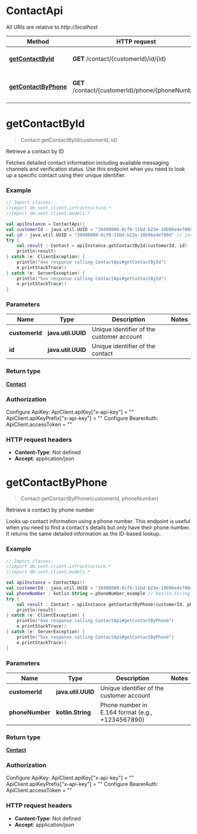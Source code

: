 # ContactApi

All URIs are relative to *http://localhost*

Method | HTTP request | Description
------------- | ------------- | -------------
[**getContactById**](ContactApi.md#getContactById) | **GET** /contact/{customerId}/id/{id} | Retrieve a contact by ID
[**getContactByPhone**](ContactApi.md#getContactByPhone) | **GET** /contact/{customerId}/phone/{phoneNumber} | Retrieve a contact by phone number


<a name="getContactById"></a>
# **getContactById**
> Contact getContactById(customerId, id)

Retrieve a contact by ID

Fetches detailed contact information including available messaging channels and verification status. Use this endpoint when you need to look up a specific contact using their unique identifier.

### Example
```kotlin
// Import classes:
//import dm.sent.client.infrastructure.*
//import dm.sent.client.models.*

val apiInstance = ContactApi()
val customerId : java.util.UUID = "38400000-8cf0-11bd-b23e-10b96e4ef00d" // java.util.UUID | Unique identifier of the customer account
val id : java.util.UUID = "38400000-8cf0-11bd-b23e-10b96e4ef00d" // java.util.UUID | Unique identifier of the contact
try {
    val result : Contact = apiInstance.getContactById(customerId, id)
    println(result)
} catch (e: ClientException) {
    println("4xx response calling ContactApi#getContactById")
    e.printStackTrace()
} catch (e: ServerException) {
    println("5xx response calling ContactApi#getContactById")
    e.printStackTrace()
}
```

### Parameters

Name | Type | Description  | Notes
------------- | ------------- | ------------- | -------------
 **customerId** | **java.util.UUID**| Unique identifier of the customer account |
 **id** | **java.util.UUID**| Unique identifier of the contact |

### Return type

[**Contact**](Contact.md)

### Authorization


Configure ApiKey:
    ApiClient.apiKey["x-api-key"] = ""
    ApiClient.apiKeyPrefix["x-api-key"] = ""
Configure BearerAuth:
    ApiClient.accessToken = ""

### HTTP request headers

 - **Content-Type**: Not defined
 - **Accept**: application/json

<a name="getContactByPhone"></a>
# **getContactByPhone**
> Contact getContactByPhone(customerId, phoneNumber)

Retrieve a contact by phone number

Looks up contact information using a phone number. This endpoint is useful when you need to find a contact&#39;s details but only have their phone number. It returns the same detailed information as the ID-based lookup.

### Example
```kotlin
// Import classes:
//import dm.sent.client.infrastructure.*
//import dm.sent.client.models.*

val apiInstance = ContactApi()
val customerId : java.util.UUID = "38400000-8cf0-11bd-b23e-10b96e4ef00d" // java.util.UUID | Unique identifier of the customer account
val phoneNumber : kotlin.String = phoneNumber_example // kotlin.String | Phone number in E.164 format (e.g., +1234567890)
try {
    val result : Contact = apiInstance.getContactByPhone(customerId, phoneNumber)
    println(result)
} catch (e: ClientException) {
    println("4xx response calling ContactApi#getContactByPhone")
    e.printStackTrace()
} catch (e: ServerException) {
    println("5xx response calling ContactApi#getContactByPhone")
    e.printStackTrace()
}
```

### Parameters

Name | Type | Description  | Notes
------------- | ------------- | ------------- | -------------
 **customerId** | **java.util.UUID**| Unique identifier of the customer account |
 **phoneNumber** | **kotlin.String**| Phone number in E.164 format (e.g., +1234567890) |

### Return type

[**Contact**](Contact.md)

### Authorization


Configure ApiKey:
    ApiClient.apiKey["x-api-key"] = ""
    ApiClient.apiKeyPrefix["x-api-key"] = ""
Configure BearerAuth:
    ApiClient.accessToken = ""

### HTTP request headers

 - **Content-Type**: Not defined
 - **Accept**: application/json

